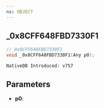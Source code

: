 ```yaml
---
ns: OBJECT
---
```

## _0x8CFF648FBD7330F1

```c
// 0x8CFF648FBD7330F1
void _0x8CFF648FBD7330F1(Any p0);
```

```
NativeDB Introduced: v757
```

## Parameters
* **p0**:
